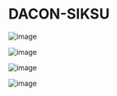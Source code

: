 # DACON-SIKSU

![image](https://user-images.githubusercontent.com/91044039/169636405-477799e7-f86a-4eb2-8a45-d47b80f79295.png)

![image](https://user-images.githubusercontent.com/91044039/169636419-b7194f85-d87c-4c8d-bb11-73196abe02f7.png)

![image](https://user-images.githubusercontent.com/91044039/169637519-fa8519d8-16cb-41d2-882c-d8e9965f7317.png)

![image](https://user-images.githubusercontent.com/91044039/169637574-4cec030c-74a4-495b-ad91-12887be13ec1.png)

